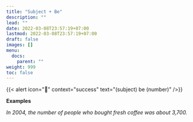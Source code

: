 ```yaml
---
title: "Subject + Be"
description: ""
lead: ""
date: 2022-03-08T23:57:19+07:00
lastmod: 2022-03-08T23:57:19+07:00
draft: false
images: []
menu:
  docs:
    parent: ""
weight: 999
toc: false
---
```


{{< alert icon="🌱" context="success" text="(subject) be (number)" />}}

**Examples**

_In 2004, the number of people who bought fresh coffee was about 3,700._
